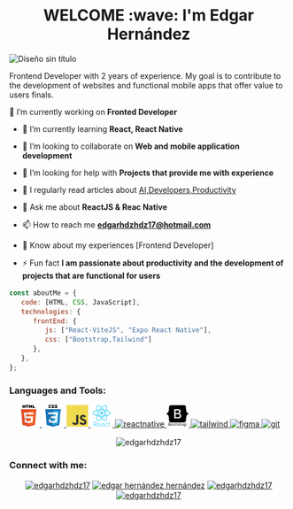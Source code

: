 <h1 align="center">WELCOME :wave: I'm Edgar Hernández</h1>

![Diseño sin título](https://github.com/EdgarHdzHdz17/EdgarHdzHdz17/assets/47467891/3c3ae104-4a09-463f-beb4-82a2ad30e095)

<a align="justify">Frontend Developer with 2 years of experience. My goal is to contribute to the development of websites and functional mobile apps that offer value to users finals.</a>

 🔭 I’m currently working on **Fronted Developer**

- 🌱 I’m currently learning **React, React Native**

- 👯 I’m looking to collaborate on **Web and mobile application development**

- 🤝 I’m looking for help with **Projects that provide me with experience**

- 📝 I regularly read articles about [AI,Developers,Productivity](AI,Developers,Productivity)

- 💬 Ask me about **ReactJS & Reac Native**

- 📫 How to reach me **edgarhdzhdz17@hotmail.com**

- 📄 Know about my experiences [Frontend Developer]

- ⚡ Fun fact **I am passionate about productivity and the development of projects that are functional for users**

```javascript
const aboutMe = {
   code: [HTML, CSS, JavaScript],
   technologies: {
      frontEnd: {
         js: ["React-ViteJS", "Expo React Native"],
         css: ["Bootstrap,Tailwind"]
      },
   },
};
```

<h3 align="left">Languages and Tools:</h3>
<p align="center"> <a href="https://www.w3.org/html/" target="_blank" rel="noreferrer"> <img src="https://raw.githubusercontent.com/devicons/devicon/master/icons/html5/html5-original-wordmark.svg" alt="html5" width="40" height="40"/> </a> <a href="https://www.w3schools.com/css/" target="_blank" rel="noreferrer"> <img src="https://raw.githubusercontent.com/devicons/devicon/master/icons/css3/css3-original-wordmark.svg" alt="css3" width="40" height="40"/> </a>
<a href="https://developer.mozilla.org/en-US/docs/Web/JavaScript" target="_blank" rel="noreferrer"> <img src="https://raw.githubusercontent.com/devicons/devicon/master/icons/javascript/javascript-original.svg" alt="javascript" width="40" height="40"/> </a> 
<a href="https://reactjs.org/" target="_blank" rel="noreferrer"> <img src="https://raw.githubusercontent.com/devicons/devicon/master/icons/react/react-original-wordmark.svg" alt="react" width="40" height="40"/> </a> 
<a href="https://reactnative.dev/" target="_blank" rel="noreferrer"> <img src="https://reactnative.dev/img/header_logo.svg" alt="reactnative" width="40" height="40"/> </a>  <a href="https://getbootstrap.com" target="_blank" rel="noreferrer"> <img src="https://raw.githubusercontent.com/devicons/devicon/master/icons/bootstrap/bootstrap-plain-wordmark.svg" alt="bootstrap" width="40" height="40"/> <a href="https://tailwindcss.com/" target="_blank" rel="noreferrer"> <img src="https://www.vectorlogo.zone/logos/tailwindcss/tailwindcss-icon.svg" alt="tailwind" width="40" height="40"/> </a> <a href="https://www.figma.com/" target="_blank" rel="noreferrer"> <img src="https://www.vectorlogo.zone/logos/figma/figma-icon.svg" alt="figma" width="40" height="40"/> </a> <a href="https://git-scm.com/" target="_blank" rel="noreferrer"> <img src="https://www.vectorlogo.zone/logos/git-scm/git-scm-icon.svg" alt="git" width="40" height="40"/> </a> 

<p align="center">
 <img align="center" src="https://github-readme-stats.vercel.app/api/top-langs?username=edgarhdzhdz17&show_icons=true&locale=en&layout=compact" alt="edgarhdzhdz17" style="background-color: transparent;" />
</p>

<h3 align="left">Connect with me:</h3>
<p align="center">
<a href="https://twitter.com/edgarhdzhdz17" target="blank"><img align="center" src="https://raw.githubusercontent.com/rahuldkjain/github-profile-readme-generator/master/src/images/icons/Social/twitter.svg" alt="edgarhdzhdz17" height="30" width="40" /></a>
<a href="https://linkedin.com/in/edgar-hernández-hernández-10ba72208" target="blank"><img align="center" src="https://raw.githubusercontent.com/rahuldkjain/github-profile-readme-generator/master/src/images/icons/Social/linked-in-alt.svg" alt="edgar hernández hernández" height="30" width="40" /></a>
<a href="https://instagram.com/edgarhdzhdz" target="blank"><img align="center" src="https://raw.githubusercontent.com/rahuldkjain/github-profile-readme-generator/master/src/images/icons/Social/instagram.svg" alt="edgarhdzhdz17" height="30" width="40" /></a>
<a href="https://discord.gg/edgarhdzhdz17" target="blank"><img align="center" src="https://raw.githubusercontent.com/rahuldkjain/github-profile-readme-generator/master/src/images/icons/Social/discord.svg" alt="edgarhdzhdz17" height="30" width="40" /></a>
</p>


